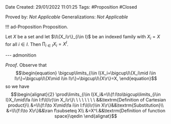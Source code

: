 <br />
<br />

Date Created: 29/01/2022 11:01:25
Tags: #Proposition #Closed 

Proved by: _Not Applicable_
Generalizations: _Not Applicable_

!!! ad-Proposition Proposition.

Let $X$ be a set and let $\l\{X_i\r\}_{i\in I}$ be an indexed family with $X_i=X$ for all $i\in I$. Then $\prod_{i\in I}X_i=X^I$.

--- admonition

_Proof_. Observe that
$$\begin{equation}
    \bigcup\limits_{i\in I}X_i=\bigcup\l\{X_i\mid i\in I\r\}=\bigcup\l\{X\mid i\in I\r\}=\bigcup\l\{X\r\}=X,
\end{equation}$$
so we have
$$\begin{alignat}{2}
    \prod\limits_{i\in I}X_i&=\l\{f:I\to\bigcup\limits_{i\in I}X_i\mid\fa i\in I:f\l(i\r)\in X_i\r\}\ \ \ \ \ \ \ \ &&\textrm{Definition of Cartesian product}\\
    &=\l\{f:I\to X\mid\fa i\in I:f\l(i\r)\in X\r\}&&\textrm{Substitution}\\
    &=\l\{f:I\to X\r\}&&\ran f\subseteq X\\
    &=X^I.&&\textrm{Definition of function space}\qedin
\end{alignat}$$
